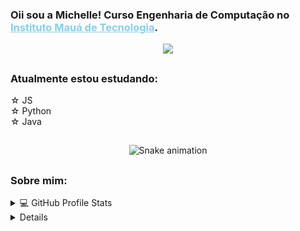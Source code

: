 <p align="center">

<h3>Oii sou a Michelle! Curso Engenharia de Computação no <a style="color:#87CEEB" href="https://maua.br/"> Instituto Mauá de Tecnologia</a></u>.</h3> 

<p align="center">
  <a href="https://github.com/Michelle-Hmzk/readme-typing-svg"><img src="https://readme-typing-svg.demolab.com/?lines=Aprendendo%20sempre%20;Sou%20muito%20curiosa%20:);&font=Fira%20Code&center=true&width=440&height=45&color=87CEEB&vCenter=true&size=22&pause=1000" /></a>
</p>

##
<h3>Atualmente estou estudando:</h3>
☆ JS <br>
☆ Python <br>
☆ Java </br>

##
    
<div align="center">
 
  ![Snake animation](https://github.com/Michelle-Hmzk/Michelle-Hmzk/blob/output/github-contribution-grid-snake.svg)
 
</div>

## 
<h3> Sobre mim:</h3>
<details> 
  <summary>💻 GitHub Profile Stats</summary>
  <br/>
    <div align="center">
  <a href="https://github.com/Michelle-Hmzk">
  <img height="135em" src="https://github-readme-stats.vercel.app/api?username=Michelle-Hmzk&show_icons=true&theme=tokyonight&include_all_commits=true&count_private=true"/>
  <img height="135em" src="https://github-readme-stats.vercel.app/api/top-langs/?username=Michelle-Hmzk&layout=compact&langs_count=7&theme=tokyonight"/>
</div>
</details>

<details> 
    <summary> Como me encontrar :) </summary>
<div align="center" style="display: flex;">
     <a alt="email" href = "mailto:michellehmzk@gmail.com"><img src="https://img.shields.io/badge/-Gmail-%23333?style=for-the-badge&logo=gmail&logoColor=white" target="_blank"></a>
  <a alt="linkedin" href="https://www.linkedin.com/in/michelle-hmzk/" target="_blank"><img src="https://img.shields.io/badge/-LinkedIn-%230077B5?style=for-the-badge&logo=linkedin&logoColor=white" target="_blank"></a> 
   <a href="https://www.instagram.com/miti_mi/" target="_blank">
    <img src="https://img.shields.io/badge/-Instagram-%23E4405F?style=for-the-badge&logo=instagram&logoColor=white" target="_blank">
  </a>
</div>
 
